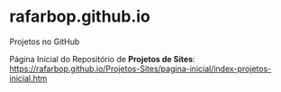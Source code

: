 # rafarbop.github.io
Projetos no GitHub

Página Inicial do Repositório de **Projetos de Sites**: <https://rafarbop.github.io/Projetos-Sites/pagina-inicial/index-projetos-inicial.htm>
